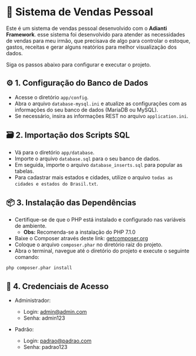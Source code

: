 # 🛒 Sistema de Vendas Pessoal

Este é um sistema de vendas pessoal desenvolvido com o **Adianti Framework**. esse sistema foi desenvolvido para atender as necessidades de vendas para meu irmão, que precisava de algo para controlar o estoque, gastos, receitas e gerar alguns reatórios para melhor visualização dos dados.

Siga os passos abaixo para configurar e executar o projeto.

## ⚙️ 1. Configuração do Banco de Dados

- Acesse o diretório `app/config`.
- Abra o arquivo `database-mysql.ini` e atualize as configurações com as informações do seu banco de dados (MariaDB ou MySQL).
- Se necessário, insira as informações REST no arquivo `application.ini`.

## 🗃️ 2. Importação dos Scripts SQL

- Vá para o diretório `app/database`.
- Importe o arquivo `database.sql` para o seu banco de dados.
- Em seguida, importe o arquivo `database_inserts.sql` para popular as tabelas.
- Para cadastrar mais estados e cidades, utilize o arquivo `todas as cidades e estados do Brasil.txt`.

## 📦 3. Instalação das Dependências

- Certifique-se de que o PHP está instalado e configurado nas variáveis de ambiente.
  - **Obs:** Recomenda-se a instalação do PHP 7.1.0
- Baixe o Composer através deste link: [getcomposer.org](https://getcomposer.org/download/latest-stable/composer.phar)
- Coloque o arquivo `composer.phar` no diretório raiz do projeto.
- Abra o terminal, navegue até o diretório do projeto e execute o seguinte comando:

```bash
php composer.phar install
````

## 🔑 4. Credenciais de Acesso

- Administrador:
  - Login: admin@admin.com
  - Senha: admin123

- Padrão:
  - Login: padrao@padrao.com
  - Senha: padrao123
